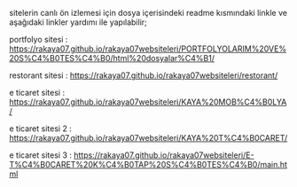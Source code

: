 sitelerin canlı ön izlemesi için dosya içerisindeki readme kısmındaki linkle ve aşağıdaki linkler yardımı ile yapılabilir;

portfolyo sitesi : https://rakaya07.github.io/rakaya07websiteleri/PORTFOLYOLARIM%20VE%20S%C4%B0TES%C4%B0/html%20dosyalar%C4%B1/

restorant sitesi : https://rakaya07.github.io/rakaya07websiteleri/restorant/

e ticaret sitesi : https://rakaya07.github.io/rakaya07websiteleri/KAYA%20MOB%C4%B0LYA/

e ticaret sitesi 2 : https://rakaya07.github.io/rakaya07websiteleri/KAYA%20T%C4%B0CARET/


e ticaret sitesi 3 : https://rakaya07.github.io/rakaya07websiteleri/E-T%C4%B0CARET%20K%C4%B0TAP%20S%C4%B0TES%C4%B0/main.html
